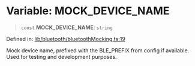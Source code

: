 # Variable: MOCK\_DEVICE\_NAME

> `const` **MOCK\_DEVICE\_NAME**: `string`

Defined in: [lib/bluetooth/bluetoothMocking.ts:19](https://github.com/aldesgroup/goaldn/blob/850e22fffd19501920628173674ada43cba9a29a/lib/bluetooth/bluetoothMocking.ts#L19)

Mock device name, prefixed with the BLE_PREFIX from config if available.
Used for testing and development purposes.
